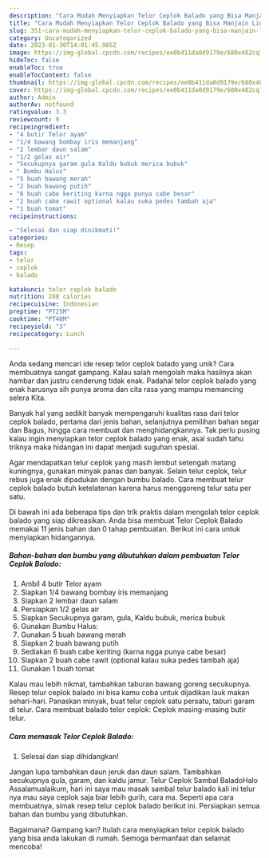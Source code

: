 ```yaml
---
description: "Cara Mudah Menyiapkan Telor Ceplok Balado yang Bisa Manjain Lidah"
title: "Cara Mudah Menyiapkan Telor Ceplok Balado yang Bisa Manjain Lidah"
slug: 351-cara-mudah-menyiapkan-telor-ceplok-balado-yang-bisa-manjain-lidah
category: Uncategorized
date: 2023-01-30T14:01:45.905Z
image: https://img-global.cpcdn.com/recipes/ee0b411da0d9179e/680x482cq70/telor-ceplok-balado-foto-resep-utama.jpg
hideToc: false
enableToc: true
enableTocContent: false
thumbnail: https://img-global.cpcdn.com/recipes/ee0b411da0d9179e/680x482cq70/telor-ceplok-balado-foto-resep-utama.jpg
cover: https://img-global.cpcdn.com/recipes/ee0b411da0d9179e/680x482cq70/telor-ceplok-balado-foto-resep-utama.jpg
author: Admin
authorAv: notfound
ratingvalue: 3.3
reviewcount: 9
recipeingredient:
- "4 butir Telor ayam"
- "1/4 bawang bombay iris memanjang"
- "2 lembar daun salam"
- "1/2 gelas air"
- "Secukupnya garam gula Kaldu bubuk merica bubuk"
- " Bumbu Halus"
- "5 buah bawang merah"
- "2 buah bawang putih"
- "6 buah cabe keriting karna ngga punya cabe besar"
- "2 buah cabe rawit optional kalau suka pedes tambah aja"
- "1 buah tomat"
recipeinstructions:

- "Selesai dan siap dinikmati!"
categories:
- Resep
tags:
- telor
- ceplok
- balado

katakunci: telor ceplok balado 
nutrition: 288 calories
recipecuisine: Indonesian
preptime: "PT25M"
cooktime: "PT40M"
recipeyield: "3"
recipecategory: Lunch

---
```





Anda sedang mencari ide resep telor ceplok balado yang unik? Cara membuatnya sangat gampang. Kalau salah mengolah maka hasilnya akan hambar dan justru cenderung tidak enak. Padahal telor ceplok balado yang enak harusnya sih punya aroma dan cita rasa yang mampu memancing selera Kita.





Banyak hal yang sedikit banyak mempengaruhi kualitas rasa dari telor ceplok balado, pertama dari jenis bahan, selanjutnya pemilihan bahan segar dan Bagus, hingga cara membuat dan menghidangkannya. Tak perlu pusing kalau ingin menyiapkan telor ceplok balado yang enak,      asal sudah tahu triknya maka hidangan ini dapat menjadi suguhan spesial.














Agar mendapatkan telur ceplok yang masih lembut setengah matang kuningnya, gunakan minyak panas dan banyak. Selain telur ceplok, telur rebus juga enak dipadukan dengan bumbu balado. Cara membuat telur ceplok balado butuh ketelatenan karena harus menggoreng telur satu per satu.






Di bawah ini ada beberapa tips dan trik praktis dalam mengolah telor ceplok balado yang siap dikreasikan. Anda bisa membuat Telor Ceplok Balado memakai 11 jenis bahan dan 0 tahap pembuatan. Berikut ini cara untuk menyiapkan hidangannya.

<!--inarticleads1-->

##### Bahan-bahan dan bumbu yang dibutuhkan dalam pembuatan Telor Ceplok Balado:

1. Ambil 4 butir Telor ayam
1. Siapkan 1/4 bawang bombay iris memanjang
1. Siapkan 2 lembar daun salam
1. Persiapkan 1/2 gelas air
1. Siapkan Secukupnya garam, gula, Kaldu bubuk, merica bubuk
1. Gunakan  Bumbu Halus:
1. Gunakan 5 buah bawang merah
1. Siapkan 2 buah bawang putih
1. Sediakan 6 buah cabe keriting (karna ngga punya cabe besar)
1. Siapkan 2 buah cabe rawit (optional kalau suka pedes tambah aja)
1. Gunakan 1 buah tomat


Kalau mau lebih nikmat, tambahkan taburan bawang goreng secukupnya. Resep telur ceplok balado ini bisa kamu coba untuk dijadikan lauk makan sehari-hari. Panaskan minyak, buat telur ceplok satu persatu, taburi garam di telur. Cara membuat balado telor ceplok: Ceplok masing-masing butir telur. 

<!--inarticleads2-->

##### Cara memasak Telor Ceplok Balado:


1. Selesai dan siap dihidangkan!

Jangan lupa tambahkan daun jeruk dan daun salam. Tambahkan secukupnya gula, garam, dan kaldu jamur. Telur Ceplok Sambal BaladoHalo Assalamualaikum, hari ini saya mau masak sambal telur balado kali ini telur nya mau saya ceplok saja biar lebih gurih, cara ma. Seperti apa cara membuatnya, simak resep telur ceplok balado berikut ini. Persiapkan semua bahan dan bumbu yang dibutuhkan. 

Bagaimana? Gampang kan? Itulah cara menyiapkan telor ceplok balado yang bisa anda lakukan di rumah. Semoga bermanfaat dan selamat mencoba!
